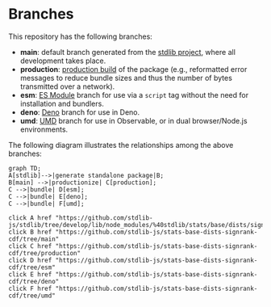 <!--

@license Apache-2.0

Copyright (c) 2022 The Stdlib Authors.

Licensed under the Apache License, Version 2.0 (the "License");
you may not use this file except in compliance with the License.
You may obtain a copy of the License at

    http://www.apache.org/licenses/LICENSE-2.0

Unless required by applicable law or agreed to in writing, software
distributed under the License is distributed on an "AS IS" BASIS,
WITHOUT WARRANTIES OR CONDITIONS OF ANY KIND, either express or implied.
See the License for the specific language governing permissions and
limitations under the License.

-->

# Branches

This repository has the following branches:

-   **main**: default branch generated from the [stdlib project][stdlib-url], where all development takes place.
-   **production**: [production build][production-url] of the package (e.g., reformatted error messages to reduce bundle sizes and thus the number of bytes transmitted over a network).
-   **esm**: [ES Module][esm-url] branch for use via a `script` tag without the need for installation and bundlers.
-   **deno**: [Deno][deno-url] branch for use in Deno.
-   **umd**: [UMD][umd-url] branch for use in Observable, or in dual browser/Node.js environments.

The following diagram illustrates the relationships among the above branches:

```mermaid
graph TD;
A[stdlib]-->|generate standalone package|B;
B[main] -->|productionize| C[production];
C -->|bundle| D[esm];
C -->|bundle| E[deno];
C -->|bundle| F[umd];

click A href "https://github.com/stdlib-js/stdlib/tree/develop/lib/node_modules/%40stdlib/stats/base/dists/signrank/cdf"
click B href "https://github.com/stdlib-js/stats-base-dists-signrank-cdf/tree/main"
click C href "https://github.com/stdlib-js/stats-base-dists-signrank-cdf/tree/production"
click D href "https://github.com/stdlib-js/stats-base-dists-signrank-cdf/tree/esm"
click E href "https://github.com/stdlib-js/stats-base-dists-signrank-cdf/tree/deno"
click F href "https://github.com/stdlib-js/stats-base-dists-signrank-cdf/tree/umd"
```

[stdlib-url]: https://github.com/stdlib-js/stdlib/tree/develop/lib/node_modules/%40stdlib/stats/base/dists/signrank/cdf
[production-url]: https://github.com/stdlib-js/stats-base-dists-signrank-cdf/tree/production
[deno-url]: https://github.com/stdlib-js/stats-base-dists-signrank-cdf/tree/deno
[umd-url]: https://github.com/stdlib-js/stats-base-dists-signrank-cdf/tree/umd
[esm-url]: https://github.com/stdlib-js/stats-base-dists-signrank-cdf/tree/esm